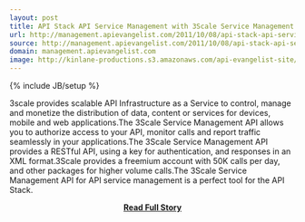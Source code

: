 ```yaml
---
layout: post
title: API Stack API Service Management with 3Scale Service Management API
url: http://management.apievangelist.com/2011/10/08/api-stack-api-service-management-with-3scale-service-management-api/
source: http://management.apievangelist.com/2011/10/08/api-stack-api-service-management-with-3scale-service-management-api/
domain: management.apievangelist.com
image: http://kinlane-productions.s3.amazonaws.com/api-evangelist-site/blog/3scale-logo.jpg
---
```

{% include JB/setup %}<p>3scale provides scalable API Infrastructure as a Service to control, manage and monetize the distribution of data, content or services for devices, mobile and web applications.The 3Scale Service Management API allows you to authorize access to your API, monitor calls and report traffic seamlessly in your applications.The 3Scale Service Management API provides a RESTful API, using a key for authentication, and responses in an XML format.3Scale provides a freemium account with 50K calls per day, and other packages for higher volume calls.The 3Scale Service Management API for API service management is a perfect tool for the API Stack.</p>
<center><p><a href="http://management.apievangelist.com/2011/10/08/api-stack-api-service-management-with-3scale-service-management-api/" style='padding:25px; font-sze:18px; font-weight: bold;'>Read Full Story</a></p></center>
